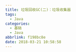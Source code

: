 ```yaml
---
title: 垃圾回收GC(二)：垃圾收集器
tags:
  - Java
categories:
  - 基础
  - Java
abbrlink: f198bc8e
date: 2018-03-21 10:58:58
---
```


